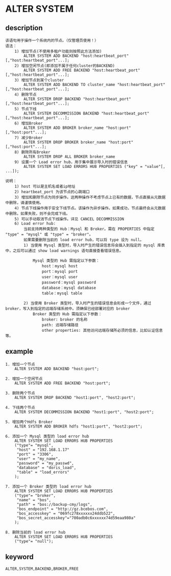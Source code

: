 # ALTER SYSTEM
## description

    该语句用于操作一个系统内的节点。（仅管理员使用！）
    语法：
        1) 增加节点(不使用多租户功能则按照此方法添加)
            ALTER SYSTEM ADD BACKEND "host:heartbeat_port"[,"host:heartbeat_port"...];
        2) 增加空闲节点(即添加不属于任何cluster的BACKEND)
            ALTER SYSTEM ADD FREE BACKEND "host:heartbeat_port"[,"host:heartbeat_port"...];
        3) 增加节点到某个cluster
            ALTER SYSTEM ADD BACKEND TO cluster_name "host:heartbeat_port"[,"host:heartbeat_port"...];
        4) 删除节点
            ALTER SYSTEM DROP BACKEND "host:heartbeat_port"[,"host:heartbeat_port"...];
        5) 节点下线
            ALTER SYSTEM DECOMMISSION BACKEND "host:heartbeat_port"[,"host:heartbeat_port"...];
        6) 增加Broker
            ALTER SYSTEM ADD BROKER broker_name "host:port"[,"host:port"...];
        7) 减少Broker
            ALTER SYSTEM DROP BROKER broker_name "host:port"[,"host:port"...];
        8) 删除所有Broker
            ALTER SYSTEM DROP ALL BROKER broker_name
        9) 设置一个 Load error hub，用于集中展示导入时的错误信息
            ALTER SYSTEM SET LOAD ERRORS HUB PROPERTIES ("key" = "value"[, ...]);

    说明：
        1) host 可以是主机名或者ip地址
        2) heartbeat_port 为该节点的心跳端口
        3) 增加和删除节点为同步操作。这两种操作不考虑节点上已有的数据，节点直接从元数据中删除，请谨慎使用。
        4) 节点下线操作用于安全下线节点。该操作为异步操作。如果成功，节点最终会从元数据中删除。如果失败，则不会完成下线。
        5) 可以手动取消节点下线操作。详见 CANCEL DECOMMISSION
        6) Load error hub:
            当前支持两种类型的 Hub：Mysql 和 Broker。需在 PROPERTIES 中指定 "type" = "mysql" 或 "type" = "broker"。
            如果需要删除当前的 load error hub，可以将 type 设为 null。
            1) 当使用 Mysql 类型时，导入时产生的错误信息将会插入到指定的 mysql 库表中，之后可以通过 show load warnings 语句直接查看错误信息。
               
                Mysql 类型的 Hub 需指定以下参数：
                    host：mysql host
                    port：mysql port
                    user：mysql user
                    password：mysql password
                    database：mysql database
                    table：mysql table

            2) 当使用 Broker 类型时，导入时产生的错误信息会形成一个文件，通过 broker，写入到指定的远端存储系统中。须确保已经部署对应的 broker
                Broker 类型的 Hub 需指定以下参数：
                    broker: broker 的名称
                    path: 远端存储路径
                    other properties: 其他访问远端存储所必须的信息，比如认证信息等。
        
## example

    1. 增加一个节点
        ALTER SYSTEM ADD BACKEND "host:port";

    2. 增加一个空闲节点
        ALTER SYSTEM ADD FREE BACKEND "host:port";
        
    3. 删除两个节点
        ALTER SYSTEM DROP BACKEND "host1:port", "host2:port";
        
    4. 下线两个节点
        ALTER SYSTEM DECOMMISSION BACKEND "host1:port", "host2:port";

    5. 增加两个Hdfs Broker
        ALTER SYSTEM ADD BROKER hdfs "host1:port", "host2:port";

    6. 添加一个 Mysql 类型的 load error hub
        ALTER SYSTEM SET LOAD ERRORS HUB PROPERTIES
        ("type"= "mysql",
         "host" = "192.168.1.17"
         "port" = "3306",
         "user" = "my_name",
         "password" = "my_passwd",
         "database" = "doris_load",
         "table" = "load_errors"
        );

    7. 添加一个 Broker 类型的 load error hub
        ALTER SYSTEM SET LOAD ERRORS HUB PROPERTIES
        ("type"= "broker",
         "name" = "bos",
         "path" = "bos://backup-cmy/logs",
         "bos_endpoint" = "http://gz.bcebos.com",
         "bos_accesskey" = "069fc278xxxxxx24ddb522",
         "bos_secret_accesskey"="700adb0c6xxxxxx74d59eaa980a"
        );

    8. 删除当前的 load error hub
        ALTER SYSTEM SET LOAD ERRORS HUB PROPERTIES
        ("type"= "null");
        
## keyword
    ALTER,SYSTEM,BACKEND,BROKER,FREE

